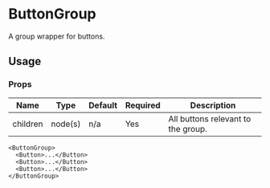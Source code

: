 # ButtonGroup
A group wrapper for buttons.

## Usage

### Props

| Name                  | Type          | Default       | Required | Description                                         |
| --------------------- |-------------- | ------------- | -------- |---------------------------------------------------- |
| children              | node(s)       | n/a           | Yes      | All buttons relevant to the group.  |

```
<ButtonGroup>
  <Button>...</Button>
  <Button>...</Button>
  <Button>...</Button>
</ButtonGroup>
```
